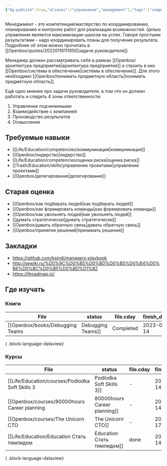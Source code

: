 ```yaml
---
{"dg-publish":true,"aliases":["управление","management"],"tags":["competencies","disciplines","skills"],"date":"2022-06-06T09:04:28+03:00","modified_at":"2023-07-14T16:57:24+03:00","dg-path":"/competencies/менеджмент.md","permalink":"/competencies/menedzhment/","dgPassFrontmatter":true}
---
```





Менеджмент - это компетенция/мастерство по координированию, планированию и контролю работ для реализации возможностей. Целью управления является максимизации шансов на успех. Говоря простыми результатами - надо координировать планы для получения результата. Подробнее об этом можно прочитать в [[Openbox/quotes/20220116111950|задаче руководителя]].

Менеджер должен рассматривать себя в рамках [[Openbox/архитектура предприятия|архитектура предприятия]] и строить в них [[Openbox/системы в обеспечение|системы в обеспечение]]. Для этого необходимо [[Openbox/понимать предметную область|понимать предметную область]].

Ещё одно мнение про задачи руководителя, в том что он должен работать и следить 4 зоны ответственности:
1. Управление подчиненными
2. Взаимодействие с компанией
3. Производство результатов
4. Осмысление

## Требуемые навыки

- [[Life/Education/competencies/коммуникация|коммуникация]]
- [[Openbox/лидерство|лидерство]]
- [[Life/Education/competencies/оценка риска|оценка риска]]
- [[Trash/Education/skills/управление проектами|управление проектами]]
- [[Openbox/делегирование|делегирование]]

## Старая оценка

- [[Openbox/как подбирать людей|как подбирать людей]]
- [[Openbox/как формировать команды|как формировать команды]]
- [[Openbox/как увольнять людей|как увольнять людей]]
- [[думать стратегически|думать стратегически]]
- [[Openbox/давать обратную связь|давать обратную связь]]
- [[Openbox/принятие решений|принимать решения]]

## Закладки

- https://github.com/ksindi/managers-playbook
- http://sewiki.ru/%D0%9C%D0%B5%D0%BD%D0%B5%D0%B4%D0%B6%D0%BC%D0%B5%D0%BD%D1%82
- https://tlroadmap.io/

## Где изучать

### Книги

| File                                                  | status    | file.cday  | finish_date | книгодни                 |
| ----------------------------------------------------- | --------- | ---------- | ----------- | ------------------------ |
| [[Openbox/books/Debugging Teams|Debugging Teams]] | Completed | 2023-01-14 | 2022-09-01  | 3 months, 2 weeks, 1 day |

{ .block-language-dataview}

### Курсы

| File                                                                          | status | file.cday  | finish_date |
| ----------------------------------------------------------------------------- | ------ | ---------- | ----------- |
| [[Life/Education/courses/Podlodka Soft Skills 3|Podlodka Soft Skills 3]]  | \-     | 2023-01-14 | \-          |
| [[Openbox/courses/80000hours Career planning|80000hours Career planning]] | \-     | 2023-02-14 | \-          |
| [[Openbox/courses/The Unicorn CTO|The Unicorn CTO]]                       | \-     | 2023-04-17 | \-          |
| [[Life/Education/Education Стать тимлидом|Education Стать тимлидом]]      | done   | 2023-01-14 | 2021-08-02  |

{ .block-language-dataview}
